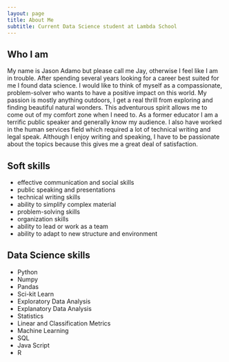 ```yaml
---
layout: page
title: About Me
subtitle: Current Data Science student at Lambda School
---
```


## Who I am  
My name is Jason Adamo but please call me Jay, otherwise I feel like I am in trouble. After spending several years looking for a career best suited for me I found data science. I would like to think of myself as a compassionate, problem-solver who wants to have a positive impact on this world. My passion is mostly anything outdoors, I get a real thrill from exploring and finding beautiful natural wonders. This adventurous spirit allows me to come out of my comfort zone when I need to. As a former educator I am a terrific public speaker and generally know my audience. I also have worked in the human services field which required a lot of technical writing and legal speak. Although I enjoy writing and speaking, I have to be passionate about the topics because this gives me a great deal of satisfaction.  

## Soft skills   
- effective communication and social skills 
- public speaking and presentations
- technical writing skills 
- ability to simplify complex material
- problem-solving skills
- organization skills
- ability to lead or work as a team
- ability to adapt to new structure and environment

## Data Science skills
- Python
- Numpy
- Pandas
- Sci-kit Learn
- Exploratory Data Analysis
- Explanatory Data Analysis
- Statistics
- Linear and Classification Metrics
- Machine Learning
- SQL
- Java Script
- R
